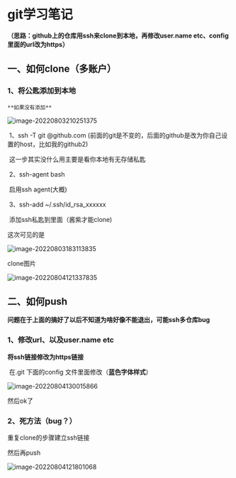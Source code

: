 # git学习笔记

**（思路：github上的仓库用ssh来clone到本地，再修改user.name etc、config里面的url改为https）**

## 一、如何clone（多账户）

### 1、将公匙添加到本地

 	**如果没有添加**

![image-20220803210251375](C:\Users\nesv\AppData\Roaming\Typora\typora-user-images\image-20220803210251375.png)

​	1、ssh -T git @github.com             (前面的git是不变的，后面的github是改为你自己设置的host，比如我的github2)

​			这一步其实没什么用主要是看你本地有无存储私匙

​	2、ssh-agent bash

​			启用ssh agent(大概)

​	3、ssh-add ~/.ssh/id_rsa_xxxxxx

​			添加ssh私匙到里面（酱紫才能clone)

这次可见的是

![image-20220803183113835](C:\Users\nesv\AppData\Roaming\Typora\typora-user-images\image-20220803183113835.png)

clone图片

![image-20220804121337835](C:\Users\nesv\AppData\Roaming\Typora\typora-user-images\image-20220804121337835.png)



## 二、如何push

**问题在于上面的搞好了以后不知道为啥好像不能退出，可能ssh多仓库bug**

### 1、修改url、以及user.name etc

**将ssh链接修改为https链接**	

​	在.git 下面的config 文件里面修改（**蓝色字体样式**）

![image-20220804130015866](C:\Users\nesv\AppData\Roaming\Typora\typora-user-images\image-20220804130015866.png)

然后ok了

### 2、死方法（bug？）

重复clone的步骤建立ssh链接

然后再push

![image-20220804121801068](C:\Users\nesv\AppData\Roaming\Typora\typora-user-images\image-20220804121801068.png)

